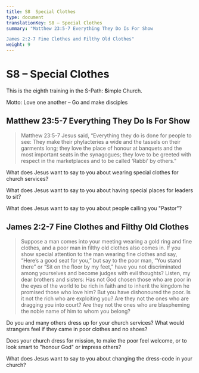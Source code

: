 ```yaml
---
title: S8  Special Clothes
type: document
translationKey: S8 – Special Clothes
summary: "Matthew 23:5-7 Everything They Do Is For Show	

James 2:2-7 Fine Clothes and Filthy Old Clothes"
weight: 9
---
```

# S8 – Special Clothes

This is the eighth training in the S-Path: **S**imple Church.

Motto: Love one another – Go and make disciples

## Matthew 23:5-7 Everything They Do Is For Show

>   Matthew 23:5-7 Jesus said, “Everything they do is done for people to see: They make their phylacteries a wide and the tassels on their garments long; they love the place of honour at banquets and the most important seats in the synagogues; they love to be greeted with respect in the marketplaces and to be called ‘Rabbi’ by others."

What does Jesus want to say to you about wearing special clothes for church services?

What does Jesus want to say to you about having special places for leaders to sit?

What does Jesus want to say to you about people calling you "Pastor"?

## James 2:2-7 Fine Clothes and Filthy Old Clothes

>   Suppose a man comes into your meeting wearing a gold ring and fine clothes, and a poor man in filthy old clothes also comes in. If you show special attention to the man wearing fine clothes and say, “Here’s a good seat for you,” but say to the poor man, “You stand there” or “Sit on the floor by my feet,” have you not discriminated among yourselves and become judges with evil thoughts? Listen, my dear brothers and sisters: Has not God chosen those who are poor in the eyes of the world to be rich in faith and to inherit the kingdom he promised those who love him? But you have dishonoured the poor. Is it not the rich who are exploiting you? Are they not the ones who are dragging you into court? Are they not the ones who are blaspheming the noble name of him to whom you belong?

Do you and many others dress up for your church services? What would strangers feel if they came in poor clothes and no shoes?

Does your church dress for mission, to make the poor feel welcome, or to look smart to "honour God" or impress others?

What does Jesus want to say to you about changing the dress-code in your church?

